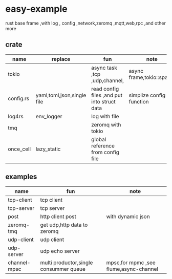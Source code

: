 # easy-example

rust base frame ,with log , config ,network,zeromq ,mqtt,web,rpc ,and other more

## crate

|name|replace|fun|note|
|-|-|-|-|
|tokio||async task ,tcp ,udp,channel,|async frame,tokio::spawn|
|config.rs|yaml,toml,json,single file|read config files ,and put into struct data|simplize config function|
|log4rs|env_logger|log with file||
|tmq||zeromq with tokio||
|once_cell|lazy_static|global reference from config file||


## examples

|name|fun|note|
|-|-|-|
|tcp-client|tcp client||
|tcp-server|tcp server||
|post|http client post|with dynamic json|
|zeromq-tmq|get udp,http data to zeromq|  |
|udp-client|udp client||
|udp-server|udp echo server||
|channel-mpsc|multi productor,single consummer queue|mpsc,for mpmc ,see flume,async-channel|

